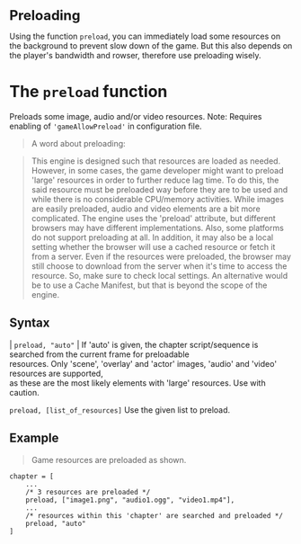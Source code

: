 <font size='5'> <b>Preloading</b> </font>

Using the function `preload`, you can immediately load some resources on the background to prevent slow down of the game. But this also depends on the player's bandwidth and rowser, therefore use preloading wisely.

# The `preload` function #

Preloads some image, audio and/or video resources.
Note: Requires enabling of `'gameAllowPreload'` in configuration file.

> A word about preloading:

> This engine is designed such that resources are loaded as needed. However, in some cases, the game developer might want to preload 'large' resources in order to further reduce lag time. To do this, the said resource must be preloaded way before they are to be used and while there is no considerable CPU/memory activities.
> While images are easily preloaded, audio and video elements are a bit more complicated. The engine uses the 'preload' attribute, but different browsers may have different implementations. Also, some platforms do not support preloading at all.
> In addition, it may also be a local setting whether the browser will use a cached resource or fetch it from a server. Even if the resources were preloaded, the browser may still choose to download from the server when it's time to access the resource. So, make sure to check local settings.
> An alternative would be to use a Cache Manifest, but that is beyond the scope of the engine.

## Syntax ##

| `preload, "auto"` | If 'auto' is given, the chapter script/sequence is searched from the current frame for preloadable<br> resources. Only 'scene', 'overlay' and 'actor' images, 'audio' and 'video' resources are supported,<br> as these are the most likely elements with 'large' resources. Use with caution. <br>
<tr><td> <code>preload, [list_of_resources]</code> </td><td> Use the given list to preload.                                                                                                                                                                                                                                                                 </td></tr></tbody></table>

## Example ##

> Game resources are preloaded as shown.
```
chapter = [
	...
	/* 3 resources are preloaded */
	preload, ["image1.png", "audio1.ogg", "video1.mp4"],
	...
	/* resources within this 'chapter' are searched and preloaded */
	preload, "auto"
]
```
